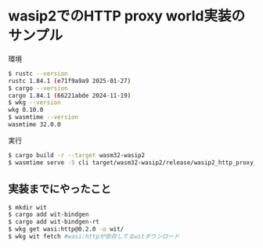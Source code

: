 # wasip2でのHTTP proxy world実装のサンプル

環境
```sh
$ rustc --version
rustc 1.84.1 (e71f9a9a9 2025-01-27)
$ cargo --version
cargo 1.84.1 (66221abde 2024-11-19)
$ wkg --version
wkg 0.10.0
$ wasmtime --version
wasmtime 32.0.0
```

実行
```sh
$ cargo build -r --target wasm32-wasip2
$ wasmtime serve -S cli target/wasm32-wasip2/release/wasip2_http_proxy_sample.wasm
```
## 実装までにやったこと

```sh
$ mkdir wit
$ cargo add wit-bindgen
$ cargo add wit-bindgen-rt
$ wkg get wasi:http@0.2.0 -o wit/
$ wkg wit fetch #wasi:httpが依存してるwitダウンロード
```
